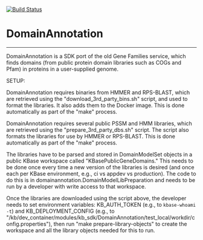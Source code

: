 [![Build Status](https://travis-ci.org/jmc/DomainAnnotation.svg?branch=master)](https://travis-ci.org/jmc/DomainAnnotation)

# DomainAnnotation
---

DomainAnnotation is a SDK port of the old Gene Families service, which
finds domains (from public protein domain libraries such as COGs and
Pfam) in proteins in a user-supplied genome.

SETUP:

DomainAnnotation requires binaries from HMMER and RPS-BLAST, which are
retrieved using the "download_3rd_party_bins.sh" script, and used to
format the libraries.  It also adds them to the Docker image.  This is
done automatically as part of the "make" process.

DomainAnnotation requires several public PSSM and HMM libraries, which
are retrieved using the "prepare_3rd_party_dbs.sh" script.  The script
also formats the libraries for use by HMMER or RPS-BLAST.  This is
done automatically as part of the "make" process.

The libraries have to be parsed and stored in DomainModelSet objects
in a public KBase workspace called "KBasePublicGeneDomains."  This
needs to be done once every time a new version of the libraries is
desired (and once each per KBase environment, e.g., ci vs appdev vs
production).  The code to do this is in
domainannotation.DomainModelLibPreparation and needs to be run by a
developer with write access to that workspace.

Once the libraries are downloaded using the script above, the
developer needs to set environment variables: KB_AUTH_TOKEN (e.g., to
`kbase-whoami -t`) and KB_DEPLOYMENT_CONFIG (e.g., to
"/kb/dev_container/modules/kb_sdk/DomainAnnotation/test_local/workdir/config.properties"),
then run "make prepare-library-objects" to create the workspace and
all the library objects needed for this to run.

